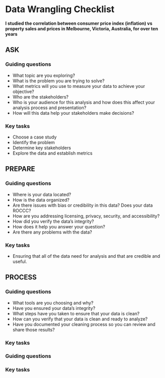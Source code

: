 # Data Wrangling Checklist
**I studied the correlation between consumer price index (inflation) vs property sales and prices in Melbourne, Victoria, Australia, for over ten years**

## ASK
### Guiding questions
- What topic are you exploring?
- What is the problem you are trying to solve?
- What metrics will you use to measure your data to achieve your objective?
- Who are the stakeholders?
- Who is your audience for this analysis and how does this affect your analysis process and presentation?
- How will this data help your stakeholders make decisions?
### Key tasks
- Choose a case study
- Identify the problem
- Determine key stakeholders
- Explore the data and establish metrics
## PREPARE
### Guiding questions
- Where is your data located?
- How is the data organized?
- Are there issues with bias or credibility in this data? Does your data ROCCC?
- How are you addressing licensing, privacy, security, and accessibility?
- How did you verify the data’s integrity?
- How does it help you answer your question?
- Are there any problems with the data?
### Key tasks
- Ensuring that all of the data need for analysis and that are credible and useful.

## PROCESS
### Guiding questions
- What tools are you choosing and why?
- Have you ensured your data’s integrity?
- What steps have you taken to ensure that your data is clean?
- How can you verify that your data is clean and ready to analyze?
- Have you documented your cleaning process so you can review and share those results?

### Key tasks

### Guiding questions
### Key tasks
